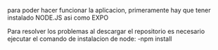 para poder hacer funcionar la aplicacion, primeramente hay que tener instalado NODE.JS asi como EXPO

Para resolver los problemas al descargar el repositorio es necesario ejecutar el comando de instalacion de node:
-npm install

